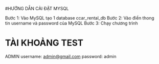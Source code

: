 #HƯỚNG DẪN CÀI ĐẶT MYSQL

Bước 1: Vào MySQL tạo 1 database ccar_rental_db
Bước 2: Vào điền thong tin username và password của MySQL
Bước 3: Chạy chương trình

# TÀI KHOẢNG TEST
ADMIN
username: admin@gmail.com
password: admin